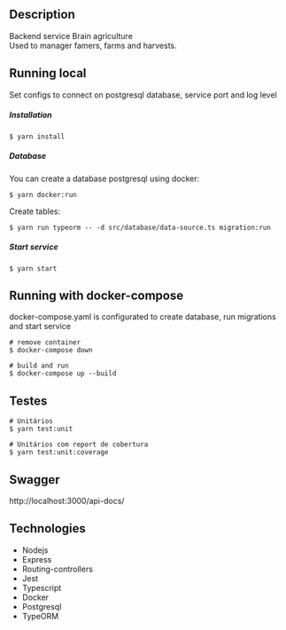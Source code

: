 ## Description

Backend service Brain agriculture  
Used to manager famers, farms and harvests.

## Running local

Set configs to connect on postgresql database, service port and log level

##### Installation

```plaintext
$ yarn install
```

##### Database

You can create a database postgresql using docker:

```plaintext
$ yarn docker:run
```

Create tables:

```plaintext
$ yarn run typeorm -- -d src/database/data-source.ts migration:run
```

##### Start service

```plaintext
$ yarn start
```

## Running with docker-compose

docker-compose.yaml is configurated to create database, run migrations and start service

```plaintext
# remove container
$ docker-compose down

# build and run
$ docker-compose up --build
```

## Testes
```plaintext
# Unitários
$ yarn test:unit

# Unitários com report de cobertura
$ yarn test:unit:coverage
```

## Swagger

http://localhost:3000/api-docs/


## Technologies

*   Nodejs
*   Express
*   Routing-controllers
*   Jest
*   Typescript
*   Docker
*   Postgresql
*   TypeORM